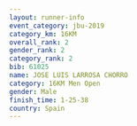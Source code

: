 ```yaml
---
layout: runner-info 
event_category: jbu-2019 
category_km: 16KM  
overall_rank: 2
gender_rank: 2
category_rank: 2
bib: 61025
name: JOSE LUIS LARROSA CHORRO
category: 16KM Men Open
gender: Male
finish_time: 1-25-38
country: Spain
---
```

